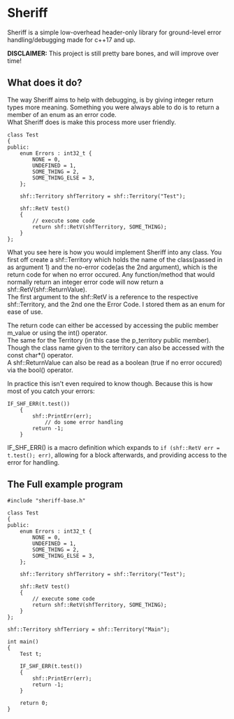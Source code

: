 # Sheriff
Sheriff is a simple low-overhead header-only library for ground-level error handling/debugging made for c++17 and up.

**DISCLAIMER:** This project is still pretty bare bones, and will improve over time!

## What does it do?
The way Sheriff aims to help with debugging, is by giving integer return types more meaning.
Something you were always able to do is to return a member of an enum as an error code.  
What Sheriff does is make this process more user friendly.

```
class Test
{
public:
	enum Errors : int32_t {
		NONE = 0,
		UNDEFINED = 1,
		SOME_THING = 2,
		SOME_THING_ELSE = 3,
	};

	shf::Territory shfTerritory = shf::Territory("Test");

	shf::RetV test()
	{
		// execute some code
		return shf::RetV(shfTerritory, SOME_THING);
	}
};
```

What you see here is how you would implement Sheriff into any class. You first off create a shf::Territory which holds the name of the class(passed in as argument 1) and the no-error code(as the 2nd argument), which is the return code for when no error occured.
Any function/method that would normally return an integer error code will now return a shf::RetV(shf::ReturnValue).  
The first argument to the shf::RetV is a reference to the respective shf::Territory, and the 2nd one the Error Code. I stored them as an enum for ease of use.
  
The return code can either be accessed by accessing the public member m_value or using the int() operator.  
The same for the Territory (in this case the p_territory public member). Though the class name given to the territory can also be accessed with the const char*() operator.  
A shf::ReturnValue can also be read as a boolean (true if no error occured) via the bool() operator.  
  
In practice this isn't even required to know though. Because this is how most of you catch your errors:
```
IF_SHF_ERR(t.test())
	{
		shf::PrintErr(err);
    		// do some error handling
		return -1;
	}
```
IF_SHF_ERR() is a macro definition which expands to ```if (shf::RetV err = t.test(); err)```, allowing for a block afterwards, and providing access to the error for handling.

## The Full example program
```
#include "sheriff-base.h"

class Test
{
public:
	enum Errors : int32_t {
		NONE = 0,
		UNDEFINED = 1,
		SOME_THING = 2,
		SOME_THING_ELSE = 3,
	};

	shf::Territory shfTerritory = shf::Territory("Test");

	shf::RetV test()
	{
		// execute some code
		return shf::RetV(shfTerritory, SOME_THING);
	}
};

shf::Territory shfTerriory = shf::Territory("Main");

int main()
{
	Test t;

	IF_SHF_ERR(t.test())
	{
		shf::PrintErr(err);
		return -1;
	}

	return 0;
} 
```
